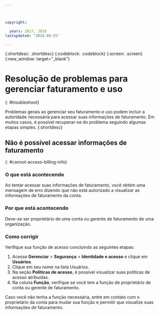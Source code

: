 ```yaml
---



copyright:

  years: 2017, 2018
lastupdated: "2018-09-25"

---
```


{:shortdesc: .shortdesc}
{:codeblock: .codeblock}
{:screen: .screen}
{:new_window: target="_blank"}

# Resolução de problemas para gerenciar faturamento e uso
{: #troubleshoot}

Problemas gerais ao gerenciar seu faturamento e uso podem incluir a autoridade necessária para acessar suas informações de faturamento. Em muitos casos, é possível recuperar-se do problema seguindo algumas etapas simples.
{:shortdesc}

## Não é possível acessar informações de faturamento
{: #cannot-access-billing-info}

### O que está acontecendo

Ao tentar acessar suas informações de faturamento, você obtém uma mensagem de erro dizendo que não está autorizado a visualizar as informações de faturamento da conta.

### Por que está acontecendo

Deve-se ser proprietário de uma conta ou gerente de faturamento de uma organização. 

### Como corrigir

Verifique sua função de acesso concluindo as seguintes etapas: 

1. Acesse **Gerenciar** > **Segurança** > **Identidade e acesso** e clique em **Usuários**.
2. Clique em seu nome na lista Usuários.
3. Na seção **Políticas de acesso**, é possível visualizar suas políticas de acesso atribuídas. 
4. Na coluna **Função**, verifique se você tem a função de proprietário de conta ou gerente de faturamento.  

Caso você não tenha a função necessária, entre em contato com o proprietário da conta para mudar sua função e permitir que visualize suas informações de faturamento.  
